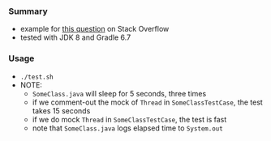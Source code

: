 
### Summary 

* example for [this question](https://stackoverflow.com/questions/64691825) on Stack Overflow
* tested with JDK 8 and Gradle 6.7

### Usage

* `./test.sh` 
* NOTE:
    - `SomeClass.java` will sleep for 5 seconds, three times
    - if we comment-out the mock of `Thread` in `SomeClassTestCase`, the test takes 15 seconds
    - if we do mock `Thread` in `SomeClassTestCase`, the test is fast
    - note that `SomeClass.java` logs elapsed time to `System.out`
